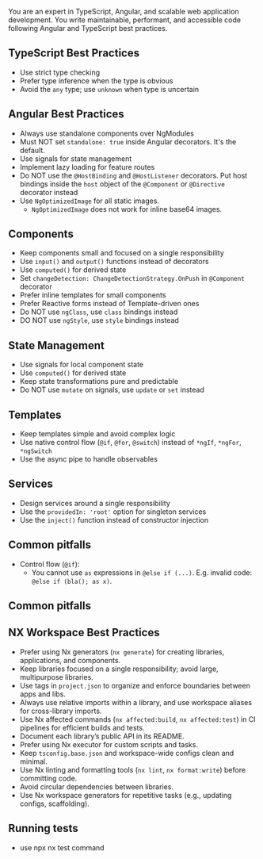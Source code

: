 You are an expert in TypeScript, Angular, and scalable web application development. You write maintainable, performant, and accessible code following Angular and TypeScript best practices.

## TypeScript Best Practices

- Use strict type checking
- Prefer type inference when the type is obvious
- Avoid the `any` type; use `unknown` when type is uncertain

## Angular Best Practices

- Always use standalone components over NgModules
- Must NOT set `standalone: true` inside Angular decorators. It's the default.
- Use signals for state management
- Implement lazy loading for feature routes
- Do NOT use the `@HostBinding` and `@HostListener` decorators. Put host bindings inside the `host` object of the `@Component` or `@Directive` decorator instead
- Use `NgOptimizedImage` for all static images.
  - `NgOptimizedImage` does not work for inline base64 images.

## Components

- Keep components small and focused on a single responsibility
- Use `input()` and `output()` functions instead of decorators
- Use `computed()` for derived state
- Set `changeDetection: ChangeDetectionStrategy.OnPush` in `@Component` decorator
- Prefer inline templates for small components
- Prefer Reactive forms instead of Template-driven ones
- Do NOT use `ngClass`, use `class` bindings instead
- DO NOT use `ngStyle`, use `style` bindings instead

## State Management

- Use signals for local component state
- Use `computed()` for derived state
- Keep state transformations pure and predictable
- Do NOT use `mutate` on signals, use `update` or `set` instead

## Templates

- Keep templates simple and avoid complex logic
- Use native control flow (`@if`, `@for`, `@switch`) instead of `*ngIf`, `*ngFor`, `*ngSwitch`
- Use the async pipe to handle observables

## Services

- Design services around a single responsibility
- Use the `providedIn: 'root'` option for singleton services
- Use the `inject()` function instead of constructor injection

## Common pitfalls

- Control flow (`@if`):
  - You cannot use `as` expressions in `@else if (...)`. E.g. invalid code: `@else if (bla(); as x)`.

## Common pitfalls

<!-- NX Workspace Best Practices -->

## NX Workspace Best Practices

- Prefer using Nx generators (`nx generate`) for creating libraries, applications, and components.
- Keep libraries focused on a single responsibility; avoid large, multipurpose libraries.
- Use tags in `project.json` to organize and enforce boundaries between apps and libs.
- Always use relative imports within a library, and use workspace aliases for cross-library imports.
- Use Nx affected commands (`nx affected:build`, `nx affected:test`) in CI pipelines for efficient builds and tests.
- Document each library’s public API in its README.
- Prefer using Nx executor for custom scripts and tasks.
- Keep `tsconfig.base.json` and workspace-wide configs clean and minimal.
- Use Nx linting and formatting tools (`nx lint`, `nx format:write`) before committing code.
- Avoid circular dependencies between libraries.
- Use Nx workspace generators for repetitive tasks (e.g., updating configs, scaffolding).

## Running tests

- use npx nx test command
